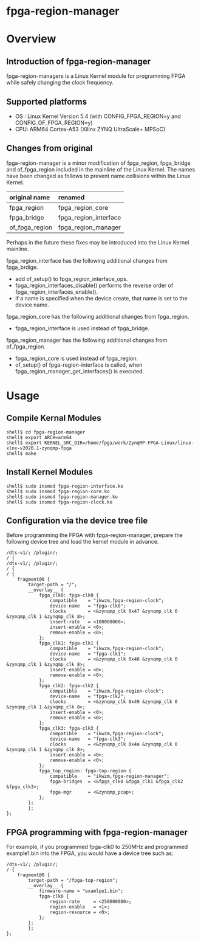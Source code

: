 fpga-region-manager
==================================================================================

# Overview

## Introduction of fpga-region-manager

fpga-region-managers is a Linux Kernel module for programming FPGA while safely changing the clock frequency.

## Supported platforms

* OS : Linux Kernel Version 5.4 (with CONFIG_FPGA_REGION=y and CONFIG_OF_FPGA_REGION=y)
* CPU: ARM64 Cortex-A53 (Xilinx ZYNQ UltraScale+ MPSoC)

## Changes from original

fpga-region-manager is a minor modification of fpga_region, fpga_bridge and of_fpga_region included in the mainline of the Linux Kernel.
The names have been changed as follows to prevent name collisions within the Linux Kernel.

| original name       | renamed                |
|:--------------------|:-----------------------|
| fpga_region         | fpga_region_core       |
| fpga_bridge         | fpga_region_interface  |
| of_fpga_region      | fpga_region_manager    |

Perhaps in the future these fixes may be introduced into the Linux Kernel mainline.

fpga_region_interface has the following additional changes from fpga_brdige.

  * add of_setup() to fpga_region_interface_ops.
  * fpga_region_interfaces_disable() performs the reverse order of fpga_region_interfaces_enable().
  * if a name is specified when the device create, that name is set to the device name.

fpga_region_core has the following additional changes from fpga_region.

  * fpga_region_interface is used instead of fpga_bridge.

fpga_region_manager has the following additional changes from of_fpga_region.

  * fpga_region_core is used instead of fpga_region.
  * of_setup() of fpga-region-interface is called, when fpga_region_manager_get_interfaces() is executed.

# Usage

## Compile Kernal Modules

```console
shell$ cd fpga-region-manager
shell$ export ARCH=arm64
shell$ export KERNEL_SRC_DIR=/home/fpga/work/ZynqMP-FPGA-Linux/linux-xlnx-v2020.1-zynqmp-fpga
shell$ make
```

## Install Kernel Modules

```console
shell$ sudo insmod fpga-region-interface.ko
shell$ sudo insmod fpga-region-core.ko
shell$ sudo insmod fpga-region-manager.ko
shell$ sudo insmod fpga-region-clock.ko
```

## Configuration via the device tree file

Before programming the FPGA with fpga-region-manager, prepare the following device tree and load the kernel module in advance.

```devicetree:fpga-top-region.dts
/dts-v1/; /plugin/;
/ {
/dts-v1/; /plugin/;
/ {
/ {
	fragment@0 {
		target-path = "/";
		__overlay__ {
			fpga_clk0: fpga-clk0 {
				compatible    = "ikwzm,fpga-region-clock";
				device-name   = "fpga-clk0";
				clocks        = <&zynqmp_clk 0x47 &zynqmp_clk 0 &zynqmp_clk 1 &zynqmp_clk 8>;
				insert-rate   = <100000000>;
				insert-enable = <0>;
				remove-enable = <0>;
			};
			fpga_clk1: fpga-clk1 {
				compatible    = "ikwzm,fpga-region-clock";
				device-name   = "fpga-clk1";
				clocks        = <&zynqmp_clk 0x48 &zynqmp_clk 0 &zynqmp_clk 1 &zynqmp_clk 8>;
				insert-enable = <0>;
				remove-enable = <0>;
			};
			fpga_clk2: fpga-clk2 {
				compatible    = "ikwzm,fpga-region-clock";
				device-name   = "fpga-clk2";
				clocks        = <&zynqmp_clk 0x49 &zynqmp_clk 0 &zynqmp_clk 1 &zynqmp_clk 8>;
				insert-enable = <0>;
				remove-enable = <0>;
			};
			fpga_clk3: fpga-clk3 {
				compatible    = "ikwzm,fpga-region-clock";
				device-name   = "fpga-clk3";
				clocks        = <&zynqmp_clk 0x4a &zynqmp_clk 0 &zynqmp_clk 1 &zynqmp_clk 8>;
				insert-enable = <0>;
				remove-enable = <0>;
			};
			fpga_top_region: fpga-top-region {
				compatible    = "ikwzm,fpga-region-manager";
				fpga-bridges  = <&fpga_clk0 &fpga_clk1 &fpga_clk2 &fpga_clk3>;
				fpga-mgr      = <&zynqmp_pcap>;
			};
		};
        };
};
```

## FPGA programming with fpga-region-manager

For example, if you programmed fpga-clk0 to 250MHz and programmed example1.bin into the FPGA,
you would have a device tree such as:

```devicetree:example1.dts
/dts-v1/; /plugin/;
/ {
	fragment@0 {
		target-path = "/fpga-top-region";
		__overlay__ {
			firmware-name = "examlpe1.bin";
			fpga-clk0 {
				region-rate     = <250000000>;
				region-enable   = <1>;
				region-resource = <0>;
			};
		};
        };
};
```

